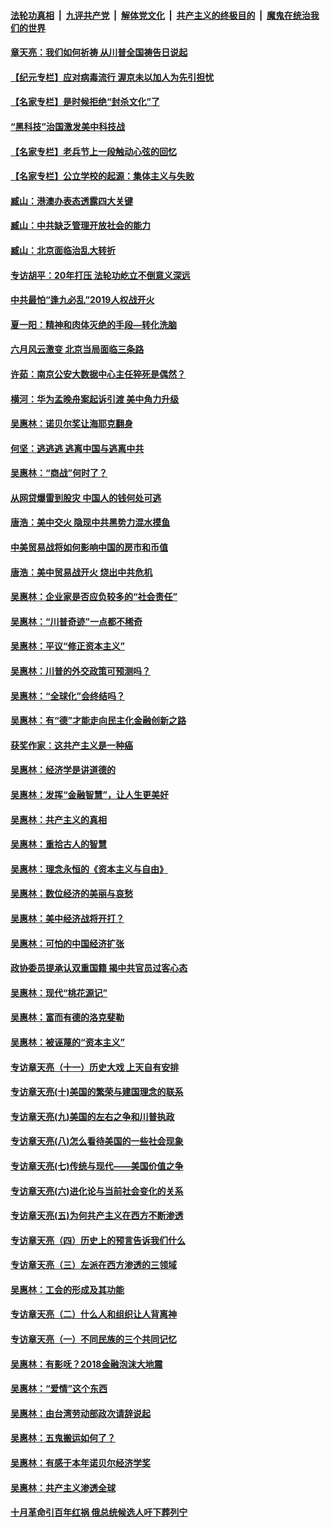 

####  [法轮功真相](../../../../basic/blob/master/README.md?t=06230102) &nbsp;|&nbsp; [九评共产党](../../../../9ping.md/blob/master/README.md?t=06230102) &nbsp;|&nbsp; [解体党文化](../../../../jtdwh.md/blob/master/README.md?t=06230102)  &nbsp;|&nbsp; [共产主义的终极目的](../../../../gczydzjmd.md/blob/master/README.md?t=06230102) &nbsp;|&nbsp; [魔鬼在统治我们的世界](../../../../mgztzwmdsj.md/blob/master/README.md?t=06230102) 

#### [章天亮：我们如何祈祷 从川普全国祷告日说起](../pages/nsc423/n11944627.md?t=06230102) 

#### [【纪元专栏】应对病毒流行 渥京未以加人为先引担忧](../pages/nsc423/n11875714.md?t=06230102) 

#### [【名家专栏】是时候拒绝“封杀文化”了](../pages/nsc423/n11814093.md?t=06230102) 

#### [“黑科技”治国激发美中科技战](../pages/nsc423/n11638056.md?t=06230102) 

#### [【名家专栏】老兵节上一段触动心弦的回忆](../pages/nsc423/n11646016.md?t=06230102) 

#### [【名家专栏】公立学校的起源：集体主义与失败](../pages/nsc423/n11601833.md?t=06230102) 

#### [臧山：港澳办表态透露四大关键](../pages/nsc423/n11421628.md?t=06230102) 

#### [臧山：中共缺乏管理开放社会的能力](../pages/nsc423/n11407457.md?t=06230102) 

#### [臧山：北京面临治乱大转折](../pages/nsc423/n11406895.md?t=06230102) 

#### [专访胡平：20年打压 法轮功屹立不倒意义深远](../pages/nsc423/n11398800.md?t=06230102) 

#### [中共最怕“逢九必乱”2019人权战开火](../pages/nsc423/n11385248.md?t=06230102) 

#### [夏一阳：精神和肉体灭绝的手段—转化洗脑](../pages/nsc423/n11368250.md?t=06230102) 

#### [六月风云激变 北京当局面临三条路](../pages/nsc423/n11313668.md?t=06230102) 

#### [许茹：南京公安大数据中心主任猝死是偶然？](../pages/nsc423/n11064744.md?t=06230102) 

#### [横河：华为孟晚舟案起诉引渡 美中角力升级](../pages/nsc423/n11027230.md?t=06230102) 

#### [吴惠林：诺贝尔奖让海耶克翻身](../pages/nsc423/n10890049.md?t=06230102) 

#### [何坚：逃逃逃 逃离中国与逃离中共](../pages/nsc423/n10592891.md?t=06230102) 

#### [吴惠林：“商战”何时了？](../pages/nsc423/n10573558.md?t=06230102) 

#### [从网贷爆雷到股灾 中国人的钱何处可逃](../pages/nsc423/n10572800.md?t=06230102) 

#### [唐浩：美中交火 隐现中共黑势力混水摸鱼](../pages/nsc423/n10544040.md?t=06230102) 

#### [中美贸易战将如何影响中国的房市和币值](../pages/nsc423/n10543697.md?t=06230102) 

#### [唐浩：美中贸易战开火 烧出中共危机](../pages/nsc423/n10540126.md?t=06230102) 

#### [吴惠林：企业家是否应负较多的“社会责任”](../pages/nsc423/n10535022.md?t=06230102) 

#### [吴惠林：“川普奇迹”一点都不稀奇](../pages/nsc423/n10512808.md?t=06230102) 

#### [吴惠林：平议“修正资本主义”](../pages/nsc423/n10495724.md?t=06230102) 

#### [吴惠林：川普的外交政策可预测吗？](../pages/nsc423/n10462387.md?t=06230102) 

#### [吴惠林：“全球化”会终结吗？](../pages/nsc423/n10452838.md?t=06230102) 

#### [吴惠林：有“德”才能走向民主化金融创新之路](../pages/nsc423/n10432292.md?t=06230102) 

#### [获奖作家：这共产主义是一种癌](../pages/nsc423/n10431541.md?t=06230102) 

#### [吴惠林：经济学是讲道德的](../pages/nsc423/n10398014.md?t=06230102) 

#### [吴惠林：发挥“金融智慧”，让人生更美好](../pages/nsc423/n10375019.md?t=06230102) 

#### [吴惠林：共产主义的真相](../pages/nsc423/n10351394.md?t=06230102) 

#### [吴惠林：重拾古人的智慧](../pages/nsc423/n10337691.md?t=06230102) 

#### [吴惠林：理念永恒的《资本主义与自由》](../pages/nsc423/n10316274.md?t=06230102) 

#### [吴惠林：数位经济的美丽与哀愁](../pages/nsc423/n10292946.md?t=06230102) 

#### [吴惠林：美中经济战将开打？](../pages/nsc423/n10258825.md?t=06230102) 

#### [吴惠林：可怕的中国经济扩张](../pages/nsc423/n10219147.md?t=06230102) 

#### [政协委员提承认双重国籍 揭中共官员过客心态](../pages/nsc423/n10208809.md?t=06230102) 

#### [吴惠林：现代“桃花源记”](../pages/nsc423/n10185234.md?t=06230102) 

#### [吴惠林：富而有德的洛克斐勒](../pages/nsc423/n10142264.md?t=06230102) 

#### [吴惠林：被诬蔑的“资本主义”](../pages/nsc423/n10124816.md?t=06230102) 

#### [专访章天亮（十一）历史大戏 上天自有安排](../pages/nsc423/n10094905.md?t=06230102) 

#### [专访章天亮(十)美国的繁荣与建国理念的联系](../pages/nsc423/n10094899.md?t=06230102) 

#### [专访章天亮(九)美国的左右之争和川普执政](../pages/nsc423/n10094889.md?t=06230102) 

#### [专访章天亮(八)怎么看待美国的一些社会现象](../pages/nsc423/n10094857.md?t=06230102) 

#### [专访章天亮(七)传统与现代——美国价值之争](../pages/nsc423/n10093140.md?t=06230102) 

#### [专访章天亮(六)进化论与当前社会变化的关系](../pages/nsc423/n10092036.md?t=06230102) 

#### [专访章天亮(五)为何共产主义在西方不断渗透](../pages/nsc423/n10083620.md?t=06230102) 

#### [专访章天亮（四）历史上的预言告诉我们什么](../pages/nsc423/n10083606.md?t=06230102) 

#### [专访章天亮（三）左派在西方渗透的三领域](../pages/nsc423/n10081115.md?t=06230102) 

#### [吴惠林：工会的形成及其功能](../pages/nsc423/n10080633.md?t=06230102) 

#### [专访章天亮（二）什么人和组织让人背离神](../pages/nsc423/n10076637.md?t=06230102) 

#### [专访章天亮（一）不同民族的三个共同记忆](../pages/nsc423/n10074188.md?t=06230102) 

#### [吴惠林：有影呒？2018金融泡沫大地震](../pages/nsc423/n10040534.md?t=06230102) 

#### [吴惠林：“爱情”这个东西](../pages/nsc423/n10019423.md?t=06230102) 

#### [吴惠林：由台湾劳动部政次请辞说起](../pages/nsc423/n9979679.md?t=06230102) 

#### [吴惠林：五鬼搬运如何了？](../pages/nsc423/n9925338.md?t=06230102) 

#### [吴惠林：有感于本年诺贝尔经济学奖](../pages/nsc423/n9871883.md?t=06230102) 

#### [吴惠林：共产主义渗透全球](../pages/nsc423/n9812748.md?t=06230102) 

#### [十月革命引百年红祸 俄总统候选人吁下葬列宁](../pages/nsc423/n9810182.md?t=06230102) 

